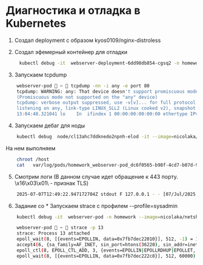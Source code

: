 # Диагностика и отладка в Kubernetes


1. Создал deployment с образом kyos0109/nginx-distroless

2. Создал эфемерный контейнер для отладки
```bash
     kubectl debug -it  webserver-deployment-6dd98db854-cgsq2 -n homework --image=nicolaka/netshoot --target nginx-distroless-container

```
3. Запускаем tcpdump
```bash
    webserver-pod  ~  tcpdump -nn -i any -e port 80
    tcpdump: WARNING: any: That device doesn't support promiscuous mode
    (Promiscuous mode not supported on the "any" device)
    tcpdump: verbose output suppressed, use -v[v]... for full protocol decode
    listening on any, link-type LINUX_SLL2 (Linux cooked v2), snapshot length 262144 bytes
    13:04:48.321041 lo    In  ifindex 1 00:00:00:00:00:00 ethertype IPv4 (0x0800), length 80: 127.0.0.1.44530 > 127.0.0.1.80: Flags [S], seq 4048599713, win 65495, options [mss 65495,sackOK,TS val 1475424436 ecr 0,nop,wscale 7], length 0
```
4.  Запускаем дебаг для ноды
```bash
    kubectl debug  node/cl13ahc7ddknedo2npnh-elod -it --image=nicolaka/netshoot
```
На нем выполняем

```bash
    chroot /host
    cat   var/log/pods/homework_webserver-pod_dc6f0565-b98f-4cd7-b07d-969148a30db4/nginx-distroless-container/0.log
```
5. Смотрим логи (В данном случае идет обращение к 443 порту. \x16\x03\x01\ - признак TLS)
```bash
    2025-07-07T12:49:22.947172704Z stdout F 127.0.0.1 - - [07/Jul/2025:20:49:22 +0800] "\x16\x03\x01\x02\x8C\x01\x00\x02\x88\x03\x03%\x7F\xB8\xF9\xBC\xEAG\xBCS\xDF>\xDE\xF14\xF7!F\x8A\x0B:\xBBb\xF1TD[\xF5\x01U\xC8u} \x7F\xFE\xB6\xAFkU\x9CX\xAB\x8A\xC8\xA6\x97\xCB\xC2\xE3)\xB3\xBE\xF8\xB3\x15\x06Z\x9E\xF9\xEE\xEFD\x0C\x81\xFE\x00\x22\x13\x01\x13\x03\x13\x02\xC0+\xC0/\xCC\xA9\xCC\xA8\xC0,\xC00\xC0" 400 157 "-" "-" "-"
```
6. Задание со * Запускаем strace с профилем --profile=sysadmin
```bash
    kubectl debug -it  webserver-pod -n homework --image=nicolaka/netshoot --target nginx-distroless-container --profile=sysadmin
```
```bash
    webserver-pod  ~  strace -p 13
    strace: Process 13 attached
    epoll_wait(8, [{events=EPOLLIN, data=0x7fb7dec22010}], 512, -1) = 1
    accept4(6, {sa_family=AF_INET, sin_port=htons(36220), sin_addr=inet_addr("127.0.0.1")}, [112 => 16], SOCK_NONBLOCK) = 3
    epoll_ctl(8, EPOLL_CTL_ADD, 3, {events=EPOLLIN|EPOLLRDHUP|EPOLLET, data=0x7fb7dec222c8}) = 0
    epoll_wait(8, [{events=EPOLLIN, data=0x7fb7dec222c8}], 512, 60000) = 1
```